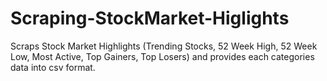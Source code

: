 # Scraping-StockMarket-Higlights
Scraps Stock Market Highlights (Trending Stocks, 52 Week High, 52 Week Low, Most Active, Top Gainers, Top Losers) and provides each categories data into csv format.
